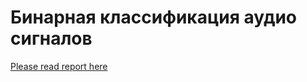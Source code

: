 # Бинарная классификация аудио сигналов
[Please read report here](https://wandb.ai/aapoliakova/gender_classification/reports/---VmlldzoyNzk2MDE0/edit)


